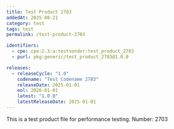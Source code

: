 ```yaml
---
title: Test Product 2703
addedAt: 2025-08-21
category: test
tags: test
permalink: /test-product-2703

identifiers:
  - cpe: cpe:2.3:a:testvendor:test_product_2703
  - purl: pkg:generic/test_product_2703@1.0.0

releases:
  - releaseCycle: "1.0"
    codename: "Test Codename 2703"
    releaseDate: 2025-01-01
    eol: 2026-01-01
    latest: "1.0.0"
    latestReleaseDate: 2025-01-01
---
```


This is a test product file for performance testing. Number: 2703
